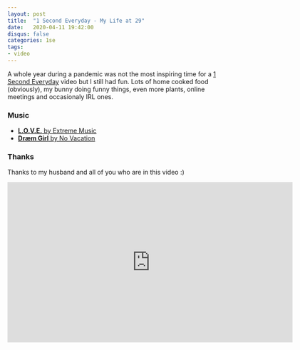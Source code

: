 ```yaml
---
layout: post
title:  "1 Second Everyday - My Life at 29"
date:   2020-04-11 19:42:00
disqus: false
categories: 1se
tags:
- video
---
```


A whole year during a pandemic was not the most inspiring time for a [1 Second Everyday](http://1se.co/) video but I still had fun. Lots of home cooked food (obviously), my bunny doing funny things, even more plants, online meetings and occasionaly IRL ones.

### Music


* [**L.O.V.E.** by Extreme Music](https://www.youtube.com/watch?v=oL1ey5rOO8c)
* [**Dræm Girl** by No Vacation](https://www.youtube.com/watch?v=3wy_QjOFJl4)

### Thanks
Thanks to my husband and all of you who are in this video :)


<iframe src="https://player.vimeo.com/video/535583331" width="640" height="360" frameborder="0" allow="autoplay; fullscreen; picture-in-picture" allowfullscreen></iframe>

